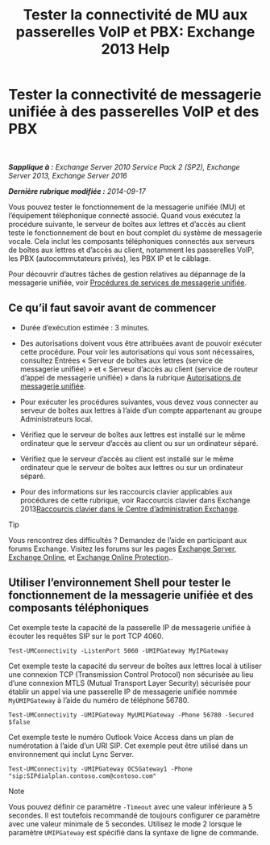 ﻿---
title: 'Tester la connectivité de MU aux passerelles VoIP et PBX: Exchange 2013 Help'
TOCTitle: Tester la connectivité de messagerie unifiée à des passerelles VoIP et des PBX
ms:assetid: 2aca8631-a99a-4e29-aff0-e462385f03b2
ms:mtpsurl: https://technet.microsoft.com/fr-fr/library/Aa996906(v=EXCHG.150)
ms:contentKeyID: 56269362
ms.date: 05/23/2018
mtps_version: v=EXCHG.150
ms.translationtype: MT
---

# Tester la connectivité de messagerie unifiée à des passerelles VoIP et des PBX

 

_**Sapplique à :** Exchange Server 2010 Service Pack 2 (SP2), Exchange Server 2013, Exchange Server 2016_

_**Dernière rubrique modifiée :** 2014-09-17_

Vous pouvez tester le fonctionnement de la messagerie unifiée (MU) et l’équipement téléphonique connecté associé. Quand vous exécutez la procédure suivante, le serveur de boîtes aux lettres et d’accès au client teste le fonctionnement de bout en bout complet du système de messagerie vocale. Cela inclut les composants téléphoniques connectés aux serveurs de boîtes aux lettres et d’accès au client, notamment les passerelles VoIP, les PBX (autocommutateurs privés), les PBX IP et le câblage.

Pour découvrir d’autres tâches de gestion relatives au dépannage de la messagerie unifiée, voir [Procédures de services de messagerie unifiée](um-services-procedures-exchange-2013-help.md).

## Ce qu’il faut savoir avant de commencer

  - Durée d’exécution estimée : 3 minutes.

  - Des autorisations doivent vous être attribuées avant de pouvoir exécuter cette procédure. Pour voir les autorisations qui vous sont nécessaires, consultez Entrées « Serveur de boîtes aux lettres (service de messagerie unifiée) » et « Serveur d’accès au client (service de routeur d’appel de messagerie unifiée) » dans la rubrique [Autorisations de messagerie unifiée](unified-messaging-permissions-exchange-2013-help.md).

  - Pour exécuter les procédures suivantes, vous devez vous connecter au serveur de boîtes aux lettres à l’aide d’un compte appartenant au groupe Administrateurs local.

  - Vérifiez que le serveur de boîtes aux lettres est installé sur le même ordinateur que le serveur d’accès au client ou sur un ordinateur séparé.

  - Vérifiez que le serveur d’accès au client est installé sur le même ordinateur que le serveur de boîtes aux lettres ou sur un ordinateur séparé.

  - Pour des informations sur les raccourcis clavier applicables aux procédures de cette rubrique, voir Raccourcis clavier dans Exchange 2013[Raccourcis clavier dans le Centre d’administration Exchange](keyboard-shortcuts-in-the-exchange-admin-center-exchange-online-protection-help.md).

> [!TIP]
> Vous rencontrez des difficultés ? Demandez de l’aide en participant aux forums Exchange. Visitez les forums sur les pages <a href="https://go.microsoft.com/fwlink/p/?linkid=60612">Exchange Server</a>, <a href="https://go.microsoft.com/fwlink/p/?linkid=267542">Exchange Online</a>, et <a href="https://go.microsoft.com/fwlink/p/?linkid=285351">Exchange Online Protection</a>..


## Utiliser l’environnement Shell pour tester le fonctionnement de la messagerie unifiée et des composants téléphoniques

Cet exemple teste la capacité de la passerelle IP de messagerie unifiée à écouter les requêtes SIP sur le port TCP 4060.

    Test-UMConnectivity -ListenPort 5060 -UMIPGateway MyIPGateway

Cet exemple teste la capacité du serveur de boîtes aux lettres local à utiliser une connexion TCP (Transmission Control Protocol) non sécurisée au lieu d’une connexion MTLS (Mutual Transport Layer Security) sécurisée pour établir un appel via une passerelle IP de messagerie unifiée nommée `MyUMIPGateway` à l’aide du numéro de téléphone 56780.

    Test-UMConnectivity -UMIPGateway MyUMIPGateway -Phone 56780 -Secured $false

Cet exemple teste le numéro Outlook Voice Access dans un plan de numérotation à l’aide d’un URI SIP. Cet exemple peut être utilisé dans un environnement qui inclut Lync Server.

    Test-UMConnectivity -UMIPGateway OCSGateway1 -Phone "sip:SIPdialplan.contoso.com@contoso.com"

> [!NOTE]
> Vous pouvez définir ce paramètre <code>-Timeout</code> avec une valeur inférieure à 5 secondes. Il est toutefois recommandé de toujours configurer ce paramètre avec une valeur minimale de 5 secondes. Utilisez le mode 2 lorsque le paramètre <code>­UMIPGateway</code> est spécifié dans la syntaxe de ligne de commande.

